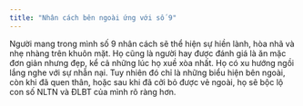 ```yaml
---
title: "Nhân cách bên ngoài ứng với số 9"
---
```

Người mang trong mình số 9 nhân cách sẽ thể hiện sự hiền lành, hòa nhã và nhẹ nhàng trên khuôn mặt. Họ cũng là người hay được đánh giá là ăn mặc đơn giản nhưng đẹp, kể cả những lúc họ xuề xòa nhất. Họ có xu hướng ngồi lắng nghe với sự nhẫn nại. Tuy nhiên đó chỉ là những biểu hiện bên ngoài, còn khi đã quen thân, hoặc sau khi đã cởi bỏ được vẻ ngoài, họ sẽ bộc lộ con số NLTN và ĐLBT của mình rõ ràng hơn.